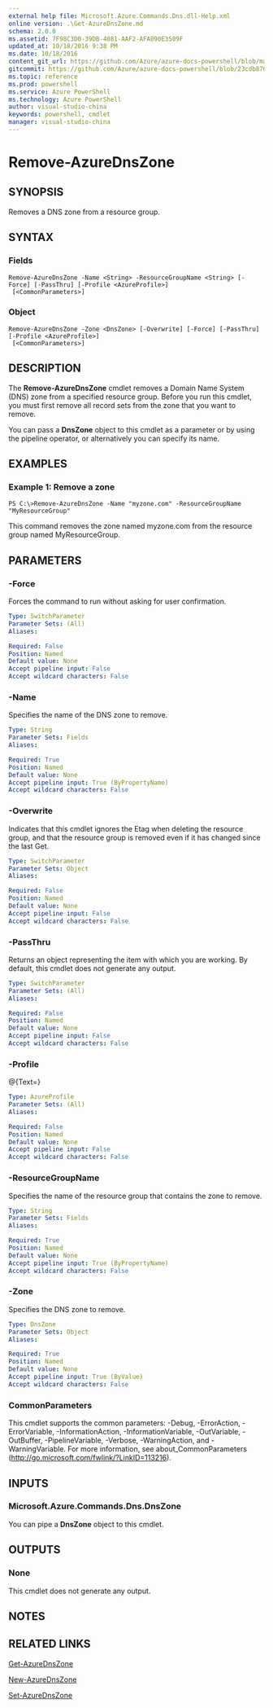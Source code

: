 ```yaml
---
external help file: Microsoft.Azure.Commands.Dns.dll-Help.xml
online version: .\Get-AzureDnsZone.md
schema: 2.0.0
ms.assetid: 7F98C3D0-39DB-4081-AAF2-AFA090E3509F
updated_at: 10/18/2016 9:38 PM
ms.date: 10/18/2016
content_git_url: https://github.com/Azure/azure-docs-powershell/blob/master/azureps-cmdlets-docs/ResourceManager/AzureRM.DNS/v0.9.8/Remove-AzureDnsZone.md
gitcommit: https://github.com/Azure/azure-docs-powershell/blob/23cdb8705d4ab9807c0e21b238f3b134a7d49c7d/azureps-cmdlets-docs/ResourceManager/AzureRM.DNS/v0.9.8/Remove-AzureDnsZone.md
ms.topic: reference
ms.prod: powershell
ms.service: Azure PowerShell
ms.technology: Azure PowerShell
author: visual-studio-china
keywords: powershell, cmdlet
manager: visual-studio-china
---
```


# Remove-AzureDnsZone

## SYNOPSIS
Removes a DNS zone from a resource group.

## SYNTAX

### Fields
```
Remove-AzureDnsZone -Name <String> -ResourceGroupName <String> [-Force] [-PassThru] [-Profile <AzureProfile>]
 [<CommonParameters>]
```

### Object
```
Remove-AzureDnsZone -Zone <DnsZone> [-Overwrite] [-Force] [-PassThru] [-Profile <AzureProfile>]
 [<CommonParameters>]
```

## DESCRIPTION
The **Remove-AzureDnsZone** cmdlet removes a Domain Name System (DNS) zone from a specified resource group.
Before you run this cmdlet, you must first remove all record sets from the zone that you want to remove.

You can pass a **DnsZone** object to this cmdlet as a parameter or by using the pipeline operator, or alternatively you can specify its name.

## EXAMPLES

### Example 1: Remove a zone
```
PS C:\>Remove-AzureDnsZone -Name "myzone.com" -ResourceGroupName "MyResourceGroup"
```

This command removes the zone named myzone.com from the resource group named MyResourceGroup.

## PARAMETERS

### -Force
Forces the command to run without asking for user confirmation.

```yaml
Type: SwitchParameter
Parameter Sets: (All)
Aliases: 

Required: False
Position: Named
Default value: None
Accept pipeline input: False
Accept wildcard characters: False
```

### -Name
Specifies the name of the DNS zone to remove.

```yaml
Type: String
Parameter Sets: Fields
Aliases: 

Required: True
Position: Named
Default value: None
Accept pipeline input: True (ByPropertyName)
Accept wildcard characters: False
```

### -Overwrite
Indicates that this cmdlet ignores the Etag when deleting the resource group, and that the resource group is removed even if it has changed since the last Get.

```yaml
Type: SwitchParameter
Parameter Sets: Object
Aliases: 

Required: False
Position: Named
Default value: None
Accept pipeline input: False
Accept wildcard characters: False
```

### -PassThru
Returns an object representing the item with which you are working.
By default, this cmdlet does not generate any output.

```yaml
Type: SwitchParameter
Parameter Sets: (All)
Aliases: 

Required: False
Position: Named
Default value: None
Accept pipeline input: False
Accept wildcard characters: False
```

### -Profile
@{Text=}

```yaml
Type: AzureProfile
Parameter Sets: (All)
Aliases: 

Required: False
Position: Named
Default value: None
Accept pipeline input: False
Accept wildcard characters: False
```

### -ResourceGroupName
Specifies the name of the resource group that contains the zone to remove.

```yaml
Type: String
Parameter Sets: Fields
Aliases: 

Required: True
Position: Named
Default value: None
Accept pipeline input: True (ByPropertyName)
Accept wildcard characters: False
```

### -Zone
Specifies the DNS zone to remove.

```yaml
Type: DnsZone
Parameter Sets: Object
Aliases: 

Required: True
Position: Named
Default value: None
Accept pipeline input: True (ByValue)
Accept wildcard characters: False
```

### CommonParameters
This cmdlet supports the common parameters: -Debug, -ErrorAction, -ErrorVariable, -InformationAction, -InformationVariable, -OutVariable, -OutBuffer, -PipelineVariable, -Verbose, -WarningAction, and -WarningVariable. For more information, see about_CommonParameters (http://go.microsoft.com/fwlink/?LinkID=113216).

## INPUTS

### Microsoft.Azure.Commands.Dns.DnsZone
You can pipe a **DnsZone** object to this cmdlet.

## OUTPUTS

### None
This cmdlet does not generate any output.

## NOTES

## RELATED LINKS

[Get-AzureDnsZone](.\Get-AzureDnsZone.md)

[New-AzureDnsZone](.\New-AzureDnsZone.md)

[Set-AzureDnsZone](.\Set-AzureDnsZone.md)


